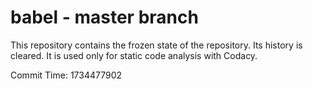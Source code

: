 # babel - master branch

This repository contains the frozen state of the repository.
Its history is cleared. It is used only for static code
analysis with Codacy.

Commit Time: 1734477902